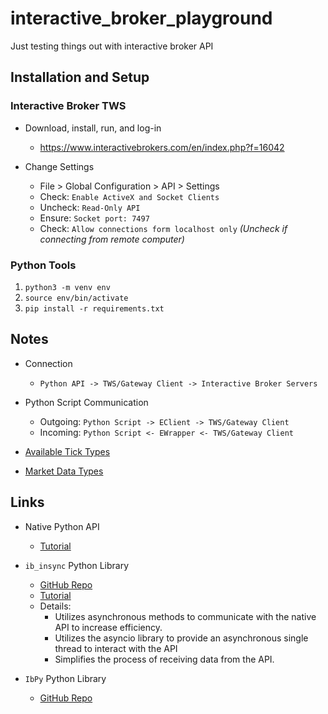 # interactive_broker_playground
Just testing things out with interactive broker API


## Installation and Setup

### Interactive Broker TWS

- Download, install, run, and log-in
    - https://www.interactivebrokers.com/en/index.php?f=16042

- Change Settings
    - File > Global Configuration > API > Settings
    - Check: `Enable ActiveX and Socket Clients`
    - Uncheck: `Read-Only API`
    - Ensure: `Socket port: 7497`
    - Check: `Allow connections form localhost only` *(Uncheck if connecting from remote computer)*


### Python Tools
1. `python3 -m venv env`
2. `source env/bin/activate`
3. `pip install -r requirements.txt`


## Notes

- Connection
    - `Python API -> TWS/Gateway Client -> Interactive Broker Servers`

- Python Script Communication
    - Outgoing: `Python Script -> EClient -> TWS/Gateway Client`
    - Incoming: `Python Script <- EWrapper <- TWS/Gateway Client`

- [Available Tick Types](https://interactivebrokers.github.io/tws-api/tick_types.html)
- [Market Data Types](https://interactivebrokers.github.io/tws-api/market_data_type.html)

## Links

- Native Python API
    - [Tutorial](https://algotrading101.com/learn/interactive-brokers-python-api-native-guide/)

- `ib_insync` Python Library
    - [GitHub Repo](https://github.com/erdewit/ib_insync)
    - [Tutorial](https://algotrading101.com/learn/ib_insync-interactive-brokers-api-guide/)
    - Details:
        - Utilizes asynchronous methods to communicate with the native API to increase efficiency.
        - Utilizes the asyncio library to provide an asynchronous single thread to interact with the API
        - Simplifies the process of receiving data from the API.

- `IbPy` Python Library
    - [GitHub Repo](https://github.com/blampe/IbPy)